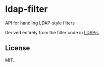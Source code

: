 # ldap-filter

API for handling LDAP-style filters

Derived entirely from the filter code in
[LDAPjs](https://github.com/mcavage/node-ldapjs)

## License

MIT.
